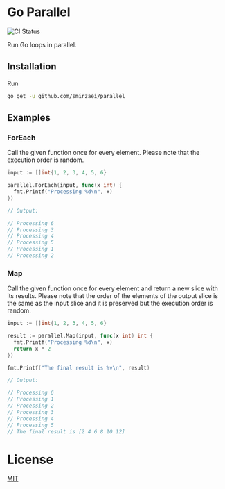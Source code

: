 Go Parallel
===

![CI Status](https://github.com/smirzaei/parallel/actions/workflows/test.yml/badge.svg)

Run Go loops in parallel.


Installation
---

Run

```BASH
go get -u github.com/smirzaei/parallel
```

Examples
---

### ForEach

Call the given function once for every element. Please note that the execution order is random.

```GO
input := []int{1, 2, 3, 4, 5, 6}

parallel.ForEach(input, func(x int) {
  fmt.Printf("Processing %d\n", x)
})

// Output:

// Processing 6
// Processing 3
// Processing 4
// Processing 5
// Processing 1
// Processing 2
```

### Map

Call the given function once for every element and return a new slice with its results. Please note that the order of the elements of the output slice is the same as the input slice and it is preserved but the execution order is random.

```GO
input := []int{1, 2, 3, 4, 5, 6}

result := parallel.Map(input, func(x int) int {
  fmt.Printf("Processing %d\n", x)
  return x * 2
})

fmt.Printf("The final result is %v\n", result)

// Output:

// Processing 6
// Processing 1
// Processing 2
// Processing 3
// Processing 4
// Processing 5
// The final result is [2 4 6 8 10 12]
```


License
===

[MIT](https://github.com/smirzaei/parallel/blob/master/LICENSE)
